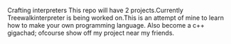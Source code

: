 Crafting interpreters
This repo will have 2 projects.Currently Treewalkinterpreter is being worked on.This is an attempt of mine to learn how to make your own programming language. Also become a c++ gigachad; ofcourse show off my project near my friends.
